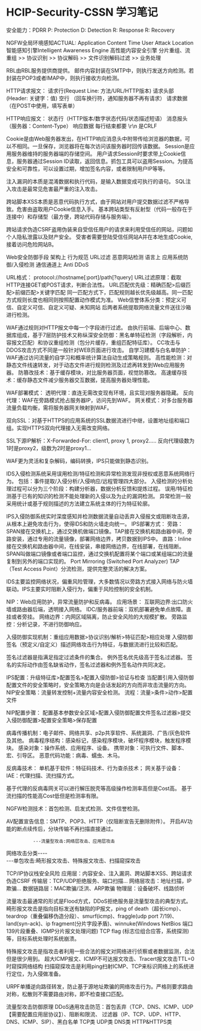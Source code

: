# HCIP-Security-CSSN 学习笔记

安全能力：PDRR  P: Protection D: Detection R: Response R: Recovery

NGFW全局环境感知ACTUAL: Application Content Time User Attack Location
智能感知引擎Intelligent Awareness Engine 高性能内容安全引擎
分片重组、流重组 >> 协议识别 >> 协议解码 >> 文件识别解码过滤 >> 业务处理

RBL由RBL服务提供商提供。
邮件内容封装在SMTP中，则执行发送方向检测。若封装在POP3或者IMAP中，则执行接收方向检测。

HTTP请求报文：
请求行(Request Line: 方法/URL/HTTP版本)
请求头部(Header: 关键字：值)
空行 （回车换行符，通知服务器不再有请求）
请求数据（在POST中使用，填写表单）

HTTP响应报文：
状态行（HTTP版本/数字状态代码/状态描述短语）
消息报头（服务器：Content-Type）
响应数据
每行结束都要 \r\n 是CRLF

Cookie是由Web服务器发出，在HTTP响应消息头中附带传给浏览器的数据，可以不相同。一旦保存，浏览器将在每次访问该服务器时回传该数据。
Session是应用服务器维持的服务器端的存储空间。
用户请求Session时要求带上Cookie信息，服务器通过Session ID读取，返回信息。抓包工具可以盗用Session。为提高安全和可靠性，可以设置过期，增加签名内容，或者限制用户IP等等。

注入漏洞的本质是混淆数据和执行代码，是输入数据变成可执行的语句。
SQL注入攻击是最常见危害最严重的注入攻击。

跨站脚本XSS本质是恶意代码执行方式，由于网站对用户提交数据过滤不严格导致。危害由盗取用户Cookie信息入手。
基本跨站类型有反射型（代码一般存在于连接中）和存储型（最方便，跨站代码存储与服务端）。

跨站请求伪造CSRF盗用伪装来自受信任用户的请求来利用受信任的网站，问题如个人隐私泄露以及财产安全。
受害者需要登陆受信任网站A并在本地生成Cookie,接着访问危险网站B。

Web安全防御手段
架构上 行为规范 URL过滤 恶意网站检测
语言上 应用系统防御/入侵检测
通信通道上 Anti DDoS

URL格式： protocol://hostname[:port]/path[?query]
URL过滤原理：截取HTTP连接GET或POST请求，判断合法性。
URL匹配优先级：精确匹配>后缀匹配>前缀匹配>关键字匹配
同一匹配方式下，匹配规则越长优先级越高。同一匹配方式规则长度也相同则按照配置动作模式为准。
Web信誉体系分类：预定义可信、自定义可信、自定义可疑、未知网站
后两者系统提取网络流量文件送往沙箱进行检测。

WAF通过规则对HTTP报文中每一个字段进行过滤。
由执行前端、后端中心、数据库组成，基于7层防护技术又称纵深安全防御：黑名单特征检测（字段解析，内容报文匹配）和协议重组检测（包分片缓存，重组匹配特征库）。
CC攻击与DDOS攻击方式不同是一般针对WEB页面进行攻击。
自学习建模与白名单防护： WAF通过访问流量的自学习和概率统计算法自动生成策略规则。
高性能检测：对静态文件线速转发，对于动态文件进行规则检测及过滤再转发到Web应用服务器。
防篡改技术：基于缓存模块，对比服务器页面，视觉防篡改。
高速缓存技术：缓存静态文件减少服务器交互数据，提高服务器处理性能。

WAF部署模式：
透明代理：直连无需改变现有环境，且实现对服务器隐藏。
反向代理：WAF在旁路模式抢占服务器IP，访问先到WAF。
网关模式：对多台服务器流量负载均衡，需将服务器网关映射到WAF。

双向SSL：对基于HTTPS的应用系统的SSL数据流进行中继，设置地址组和端口组。实现HTTPS双向代理接入无需改变网络。

SSL下源IP解析：X-Forwarded-For: client1, proxy 1, proxy2..... 反向代理级数为1时是proxy2，级数为2时是proxy1...

WAF更为灵活和复杂解码，编码转换，IPS只能做到静态识别。

IDS入侵检测系统采用误用检测/特征检测和异常检测发现非授权或恶意系统网络行为。 包括：事件提取/入侵分析/入侵响应/远程管理四大部分。
入侵检测的分析处理过程可以分为三个阶段：构建分析器，数据分析反馈和提炼过程。
误用/特征检测基于已有的知识的检测不能处理新的入侵以及为止的漏洞检测。
异常检测一般采用统计或基于规则描述的方法建立系统主体的行为特征轮廓。

IPS入侵防御系统实时深度感知并检测数据流量自动丢弃入侵报文或阻断攻击源，从根本上避免攻击行为，使得IDS和防火墙走向统一。
IPS部署方式：
旁路：SPAN接在交换机上，通过交换机做端口镜像。TAP接在交换机和路由器中间，旁路安装，通过专用的流量镜像，部署网络边界，拷贝数据到IPS中。
直路：Inline接在交换机和路由器中间，在线安装，串接网络边界，在线部署，在线阻断。
SPAN叫做端口镜像或者端口监控，通过交换机配置将某个端口或某组端口的流量复制到另外的端口实现的。 Port Mirroring (Switched Port Analyzer)
TAP （Test Access Point）分流检测，提供完整灵活的解决方案。

IDS主要监控网络状况，偏重风险管理，大多数情况以旁路方式接入网络与防火墙联动。IPS主要实时阻断入侵行为，偏重于风险控制的安全机制。

NIP：Web应用防护，异常流量防护和反病毒。
应用场景：
互联网边界:出口防火墙或路由器后端，透明接入网络。
IDC/服务器前端：双机部署避免单点故障。直挂或者旁挂。
网络边界：内网区域隔离，防止安全风险的大规模扩散。
旁路监控：分析记录，不进行防御响应。

入侵防御实现机制：重组应用数据>协议识别/解析>特征匹配>相应处理
入侵防御签名（预定义/自定义）描述网络攻击行为特征，与数据流进行比较和匹配。

签名过滤器是指满足指定过滤条件的集合。
例外签名优先级高于签名过滤器。
签名的实际动作由签名缺省动作，签名过滤器和例外签名动作共同决定。

IPS配置：升级特征库>配置签名>配置入侵防御>验证与检查
当配置引用入侵防御配置文件的安全策略时，安全策略方向是会话发起的方向而非攻击流量的方向。
NIP安全策略：流量转发控制+流量内容安全检测。
流程：流量>条件>动作>配置文件

NIP配置步骤：
配置基本参数安全区域>配置入侵防御配置文件签名过滤器>提交入侵防御配置>配置安全策略>保存配置

病毒传播机制：电子邮件、网络共享、p2p共享软件、系统漏洞、广告/灰色软件及其他。
病毒程序结构：感染标记，感染程序模块，破坏程序模块，触发程序模块。
感染对象：操作系统、应用程序、设备。
携带对象：可执行文件、脚本、宏、引导区。
恶意代码功能：病毒、蠕虫、木马。

反病毒技术：
单机基于软件：特征码技术、行为查杀技术；
网关基于设备：IAE：代理扫描、流扫描方式。

基于代理的反病毒网关可以进行解压脱壳等高级操作检测率高但是Cost高。
基于流扫描的性能高Cost低但是检测率有限。

NGFW检测技术：首包检测、启发式检测、文件信誉检测。

AV配置宣告信息：SMTP、POP3、HTTP（仅阻断宣告无删除附件）。
开启AV功能的断点续传后，分块传输不再扫描直接通过。


              ---流量型攻击:网络层攻击、应用层攻击
网络攻击分类----               
              ---单包攻击:畸形报文攻击、特殊报文攻击、扫描窥探攻击

TCP/IP协议栈安全风险
应用层：内容安全、注入漏洞、跨站脚本XSS、跨站请求伪造CSRF
传输层：TCP/UDP拒绝服务、端口扫描...
网络层攻击：地址扫描，IP欺骗...
数据链路层：MAC欺骗/泛洪、ARP欺骗
物理层：设备破坏、线路侦听

流量攻击最通常的形式是Flood方式，DDoS拒绝服务是流量型攻击的典型方式。
畸形报文攻击是指向目标发送有缺陷的IP报文，ping of death（超长icmp）、
teardrop（重叠偏移伪造分段）、smurf(icmp)、fraggle(udp port 7/19)、
land(syn-ack)、ip fragment(分片字段矛盾)、winnuke(Windows NetBios 端口139片段重叠、IGMP分片报文处理问题)
TCP flag (标志位组合应答，系统探测)等，目标系统处理时系统崩溃。

特殊报文攻击是指攻击者利用一些合法的报文对网络进行侦察或者数据监测，合法但是很少用到。
超大ICMP报文、ICMP不可达报文攻击、Tracert报文攻击TTL=0时窥探网络结构
扫描窥探攻击是利用ping扫射ICMP、TCP来标识网络上的系统进行定位，为入侵做准备。

URPF单播逆向路径转发，防止基于源地址欺骗的网络攻击行为。严格则要求路由对称，松散则不需要路由对称，即不检查接口匹配。

流量型攻击防御原理
DDoS通用攻击防范：首包丢弃（TCP、DNS、ICMP、UDP【需要配置应用层协议】）、阻断和限流、
过滤器（IP、TCP、UDP、HTTP、DNS、ICMP、SIP）、黑白名单
TCP类
UDP类
DNS类
HTTP&HTTPS类
